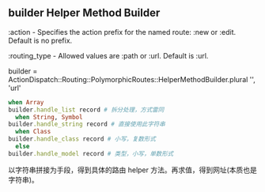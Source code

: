 ## builder Helper Method Builder

:action - Specifies the action prefix for the named route: :new or :edit. Default is no prefix.

:routing_type - Allowed values are :path or :url. Default is :url.

builder = ActionDispatch::Routing::PolymorphicRoutes::HelperMethodBuilder.plural '', 'url'

```ruby
when Array
builder.handle_list record # 拆分处理，方式雷同
  when String, Symbol
builder.handle_string record # 直接使用此字符串
  when Class
builder.handle_class record # 小写，复数形式
  else
builder.handle_model record # 类型，小写，单数形式
```

以字符串拼接为手段，得到具体的路由 helper 方法。再求值，得到网址(本质也是字符串)。
